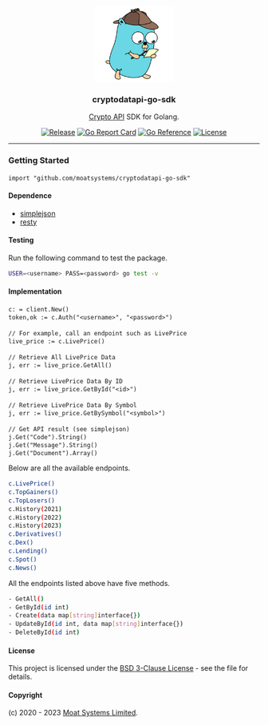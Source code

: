 <div align="center">

  <img alt="cryptodatapi-go-sdk logo" src="assets/go.png" height="150" />
  <h3 align="center">cryptodatapi-go-sdk</h3>
  <p align="center"><a href="https://moatsystems.com/crypto-api/">Crypto API</a> SDK for Golang.</p>

[![Release](https://img.shields.io/github/release/moatsystems/cryptodatapi-go-sdk.svg)](https://github.com/moatsystems/cryptodatapi-go-sdk/releases/latest)
[![Go Report Card](https://goreportcard.com/badge/github.com/moatsystems/cryptodatapi-go-sdk)](https://goreportcard.com/report/github.com/moatsystems/cryptodatapi-go-sdk)
[![Go Reference](https://pkg.go.dev/badge/github.com/moatsystems/cryptodatapi-go-sdk.svg)](https://pkg.go.dev/github.com/moatsystems/cryptodatapi-go-sdk)
[![License](https://img.shields.io/github/license/moatsystems/cryptodatapi-go-sdk)](/LICENSE)

</div>

---

### Getting Started
 
```golang
import "github.com/moatsystems/cryptodatapi-go-sdk"
```

#### Dependence

- [simplejson](https://github.com/bitly/go-simplejson)
- [resty](https://github.com/go-resty/resty)


#### Testing

Run the following command to test the package.

```sh
USER=<username> PASS=<password> go test -v
```

#### Implementation

```golang
c: = client.New()
token,ok := c.Auth("<username>", "<password>")

// For example, call an endpoint such as LivePrice
live_price := c.LivePrice()
  
// Retrieve All LivePrice Data
j, err := live_price.GetAll()

// Retrieve LivePrice Data By ID
j, err := live_price.GetById("<id>")

// Retrieve LivePrice Data By Symbol
j, err := live_price.GetBySymbol("<symbol>")

// Get API result (see simplejson)
j.Get("Code").String()
j.Get("Message").String()
j.Get("Document").Array()
```

Below are all the available endpoints.

```sh
c.LivePrice()
c.TopGainers()
c.TopLosers()
c.History(2021)
c.History(2022)
c.History(2023)
c.Derivatives()
c.Dex()
c.Lending()
c.Spot()
c.News()
```

All the endpoints listed above have five methods.

```sh
- GetAll()
- GetById(id int)
- Create(data map[string]interface{})
- UpdateById(id int, data map[string]interface{})
- DeleteById(id int)
```


#### License

This project is licensed under the [BSD 3-Clause License](LICENSE) - see the file for details.


#### Copyright

(c) 2020 - 2023 [Moat Systems Limited](https://moatsystems.com).